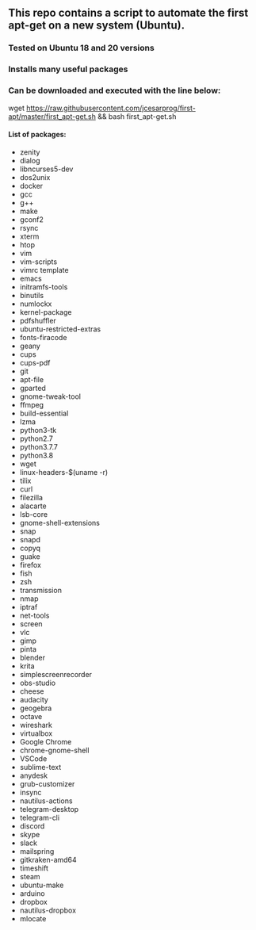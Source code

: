 ## This repo contains a script to automate the first apt-get on a new system (Ubuntu).
### Tested on Ubuntu 18 and 20 versions
### Installs many useful packages

### Can be downloaded and executed with the line below:
wget https://raw.githubusercontent.com/jcesarprog/first-apt/master/first_apt-get.sh && bash first_apt-get.sh

#### List of packages: 
* zenity 
* dialog 
* libncurses5-dev 
* dos2unix
* docker
* gcc 
* g++ 
* make
* gconf2 
* rsync 
* xterm 
* htop 
* vim 
* vim-scripts 
* vimrc template
* emacs 
* initramfs-tools 
* binutils 
* numlockx 
* kernel-package 
* pdfshuffler 
* ubuntu-restricted-extras 
* fonts-firacode 
* geany 
* cups 
* cups-pdf 
* git 
* apt-file 
* gparted 
* gnome-tweak-tool 
* ffmpeg 
* build-essential 
* lzma 
* python3-tk 
* python2.7 
* python3.7.7
* python3.8
* wget 
* linux-headers-$(uname -r) 
* tilix 
* curl 
* filezilla 
* alacarte 
* lsb-core 
* gnome-shell-extensions 
* snap 
* snapd 
* copyq 
* guake 
* firefox 
* fish
* zsh 
* transmission 
* nmap 
* iptraf 
* net-tools 
* screen 
* vlc 
* gimp 
* pinta 
* blender 
* krita 
* simplescreenrecorder 
* obs-studio 
* cheese 
* audacity 
* geogebra 
* octave 
* wireshark 
* virtualbox 
* Google Chrome 
* chrome-gnome-shell 
* VSCode 
* sublime-text 
* anydesk 
* grub-customizer 
* insync 
* nautilus-actions 
* telegram-desktop 
* telegram-cli 
* discord 
* skype 
* slack 
* mailspring 
* gitkraken-amd64 
* timeshift 
* steam 
* ubuntu-make 
* arduino 
* dropbox 
* nautilus-dropbox  
* mlocate